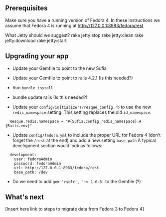 ## Prerequisites
Make sure you have a running version of Fedora 4. In these instructions we assume that Fedora 4 is running at http://127.0.0.1:8983/fedora/rest

What Jetty should we suggest?
rake jetty:stop
rake jetty:clean
rake jetty:download
rake jetty:start


## Upgrading your app

* Update your Gemfile to point to the new Sufia 
* Update your Gemfile to point to rails 4.2.1 (Is this needed?)
* Run `bundle install`
* bundle update rails (Is this needed?)

* Update your `config/initializers/resque_config.rb` to use the new `redis_namespace` setting. This setting replaces the old `id_namespace`. 

```
  Resque.redis.namespace = "#{Sufia.config.redis_namespace}:#{Rails.env}"
```

* Update `config/fedora.yml` to include the proper URL for Fedora 4 (don't forget the `/rest` at the end) and add a new setting `base_path` A typical development section would look as follows:

```
  development:
    user: fedoraAdmin
    password: fedoraAdmin
    url: http://127.0.0.1:8983/fedora/rest
    base_path: /dev
```

* Do we need to add `gem 'rsolr', '~> 1.0.6'` to the Gemfile (?)

## What's next
[Insert here link to steps to migrate data from Fedora 3 to Fedora 4]
